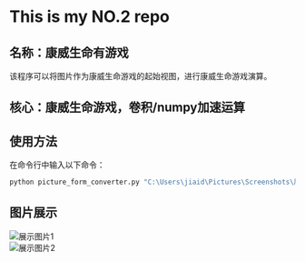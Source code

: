 # This is my NO.2 repo
## 名称：康威生命有游戏
该程序可以将图片作为康威生命游戏的起始视图，进行康威生命游戏演算。
## 核心：康威生命游戏，卷积/numpy加速运算
## 使用方法

在命令行中输入以下命令：

```bash
python picture_form_converter.py "C:\Users\jiaid\Pictures\Screenshots\屏幕截图 2024-09-04 165419.png" "C:\Users\jiaid\Desktop" --name "movhhh.bmp" --style "black"
```
## 图片展示<br>
![展示图片1](./picture/mov.bmp)<br>
![展示图片2](./picture/jackson.png)
